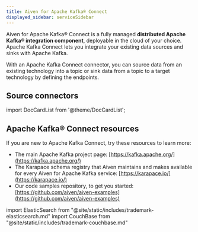 ```yaml
---
title: Aiven for Apache Kafka® Connect
displayed_sidebar: serviceSidebar
---
```


Aiven for Apache Kafka® Connect is a fully managed **distributed Apache Kafka® integration component**, deployable in the cloud of your choice.
Apache Kafka Connect lets you integrate your existing data sources and
sinks with Apache Kafka.

With an Apache Kafka Connect connector, you can source data from an
existing technology into a topic or sink data from a topic to a target
technology by defining the endpoints.

## Source connectors

import DocCardList from '@theme/DocCardList';

<DocCardList />

## Apache Kafka® Connect resources

If you are new to Apache Kafka Connect, try these resources to learn
more:

-   The main Apache Kafka project page: [https://kafka.apache.org/](https://kafka.apache.org/)
-   The Karapace schema registry that Aiven maintains and makes
    available for every Aiven for Apache Kafka service:
    [https://karapace.io/](https://karapace.io/)
-   Our code samples repository, to get you started:
    [https://github.com/aiven/aiven-examples](https://github.com/aiven/aiven-examples)

import ElasticSearch from "@site/static/includes/trademark-elasticsearch.md"
import CouchBase from "@site/static/includes/trademark-couchbase.md"

<ElasticSearch/>
<CouchBase/>

